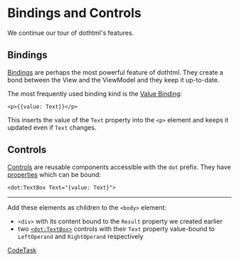 # Bindings and Controls

We continue our tour of dothtml's features.

## Bindings

[Bindings] are perhaps the most powerful feature of dothtml. They create a bond between the View and the ViewModel 
and they keep it up-to-date.


The most frequently used binding kind is the [Value Binding]:

```dothtml
<p>{{value: Text}}</p>
```

This inserts the value of the `Text` property into the `<p>` element and keeps it updated even if `Text` changes.


## Controls

[Controls] are reusable components accessible with the `dot` prefix. They have [properties] which can be bound:

```dothtml
<dot:TextBox Text="{value: Text}">
```
---

Add these elements as children to the `<body>` element:

- `<div>` with its content bound to the `Result` property we created earlier
- two [`<dot:TextBox>`][textbox] controls with their `Text` property value-bound to `LeftOperand`
and `RightOperand` respectively

[bindings]: https://www.dotvvm.com/docs/tutorials/basics-binding-syntax
[value binding]: https://www.dotvvm.com/docs/tutorials/basics-value-binding
[controls]: https://www.dotvvm.com/docs/tutorials/basics-built-in-controls
[properties]: https://www.dotvvm.com/docs/tutorials/basics-control-properties-and-attributes
[textbox]: https://www.dotvvm.com/docs/controls/builtin/TextBox

[CodeTask](/resources/principles/view_controls.dothtml.csx)